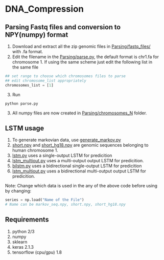 # DNA_Compression

## Parsing Fastq files and conversion to NPY(numpy) format
1. Download and extract all the zip genomic files in [Parsing/fastq_files/](Parsing/fastq_files/) with .fa format.
2. Edit the filename in the [Parsing/parse.py](Parsing/parse.py), the default format is chr1.fa for chromosome 1. If using the same scheme just edit the following list in the same file
```python
## set range to choose which chromosomes files to parse
## edit chromosome_list appropriately
chromosomes_list = [1]
```
3. Run 
```python 
python parse.py
```
3. All numpy files are now created in [Parsing/chromosomes_N](Parsing/chromosomes_N) folder.
## LSTM usage
1. To generate markovian data, use [generate_markov.py](generate_markov.py)
2. [short.npy](short.npy) and [short_hg18.npy](short_hg18.npy) are genomic sequences belonging to human chromosome 1.
3. [lstm.py](lstm.py) uses a single-output LSTM for predicition
4. [lstm_multiout.py](lstm_multiout.py) uses a multi-output output LSTM for predicition.
5. [bilstm.py](bilstm.py) uses a bidirectional single-output LSTM for predicition
6. [lstm_multiout.py](lstm_multiout.py) uses a bidirectional multi-output output LSTM for predicition.

Note: Change which data is used in the any of the above code before using by changing:
```python
series = np.load("Name of the File")
# Name can be markov_seq.npy, short.npy, short_hg18.npy
```
## Requirements
1. python 2/3
2. numpy
3. sklearn
4. keras 2.1.3
5. tensorflow (cpu/gpu) 1.8
